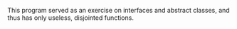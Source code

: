 This program served as an exercise on interfaces and abstract classes, and thus has only useless, disjointed functions.
